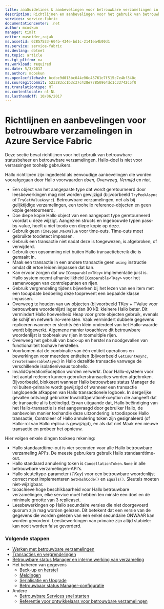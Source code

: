 ```yaml
---
title: aaaGuidelines & aanbevelingen voor betrouwbare verzamelingen in Azure Service Fabric | Microsoft Docs
description: Richtlijnen en aanbevelingen voor het gebruik van betrouwbare Service Fabric-verzamelingen
services: service-fabric
documentationcenter: .net
author: mcoskun
manager: timlt
editor: masnider,rajak
ms.assetid: 62857523-604b-434e-bd1c-2141ea4b00d1
ms.service: service-fabric
ms.devlang: dotnet
ms.topic: article
ms.tgt_pltfrm: na
ms.workload: required
ms.date: 5/3/2017
ms.author: mcoskun
ms.openlocfilehash: bcdbc9d013bc044e06c43761e7f515c7e4bf340c
ms.sourcegitcommit: 523283cc1b3c37c428e77850964dc1c33742c5f0
ms.translationtype: MT
ms.contentlocale: nl-NL
ms.lasthandoff: 10/06/2017
---
```

# <a name="guidelines-and-recommendations-for-reliable-collections-in-azure-service-fabric"></a>Richtlijnen en aanbevelingen voor betrouwbare verzamelingen in Azure Service Fabric
Deze sectie bevat richtlijnen voor het gebruik van betrouwbare statusbeheer en betrouwbare verzamelingen. Hallo-doel is niet voor verrassingen toohelp gebruikers.

Hallo richtlijnen zijn ingedeeld als eenvoudige aanbevelingen die worden voorafgegaan door Hallo voorwaarden *doen*, *Overweeg*, *Vermijd* en *niet*.

* Een object van het aangepaste type dat wordt geretourneerd door leesbewerkingen mag niet worden gewijzigd (bijvoorbeeld `TryPeekAsync` of `TryGetValueAsync`). Betrouwbare verzamelingen, net als bij gelijktijdige verzamelingen, een toohello reference-objecten en geen kopie geretourneerd.
* Doe diepe kopie Hallo object van een aangepast type geretourneerd voordat u deze wijzigt. Aangezien structs en ingebouwde typen pass-by-value, hoeft u niet toodo een diepe kopie op deze.
* Gebruik geen `TimeSpan.MaxValue` voor time-outs. Time-outs moet gebruikte toodetect impassen.
* Gebruik een transactie niet nadat deze is toegewezen, is afgebroken, of verwijderd.
* Gebruik een opsomming niet buiten Hallo transactiebereik die is gemaakt in.
* Maak een transactie in een andere transactie geen `using` instructie omdat dit ertoe leiden impassen dat kan.
* Kan ervoor zorgen dat uw `IComparable<TKey>` implementatie juist is. Hallo system neemt afhankelijkheid `IComparable<TKey>` voor het samenvoegen van controlepunten en rijen.
* Gebruik vergrendeling tijdens bijwerken bij het lezen van een item met een tooupdate bedoeling deze tooprevent een bepaalde klasse impassen.
* Overweeg te houden van uw objecten (bijvoorbeeld TKey + TValue voor betrouwbare woordenlijst) lager dan 80 kB: kleinere Hallo beter. Dit vermindert Hallo hoeveelheid Heap voor grote objecten gebruik, evenals de schijf en netwerk i/o-vereisten. Vaak vermindert dubbele gegevens repliceren wanneer er slechts één klein onderdeel van het Hallo-waarde wordt bijgewerkt. Algemene manier tooachieve dit betrouwbare woordenlijst is toobreak uw rijen in toomultiple rijen.
* Overweeg het gebruik van back-up en herstel na noodgevallen van functionaliteit toohave herstellen.
* Voorkomen dat de combinatie van één entiteit operations en bewerkingen voor meerdere entiteiten (bijvoorbeeld `GetCountAsync`, `CreateEnumerableAsync`) in Hallo dezelfde transactie vanwege de verschillende isolatieniveaus toohello.
* InvalidOperationException worden verwerkt. Door Hallo-systeem voor het aantal redenen kunnen gebruikerstransacties worden afgebroken. Bijvoorbeeld, blokkeert wanneer Hallo betrouwbare status Manager de rol buiten-primaire wordt gewijzigd of wanneer een transactie langlopende afkappen van Hallo transactionele logboek. In dergelijke gevallen ontvangt gebruiker InvalidOperationException die aangeeft dat de transactie al is beëindigd. Ervan uitgaande dat, Hallo beëindiging van het Hallo-transactie is niet aangevraagd door gebruiker Hallo, de aanbevolen manier toohandle deze uitzondering is toodispose Hallo transactie, Controleer of Hallo annulering token zijn gesignaleerd (of Hallo-rol van Hallo replica is gewijzigd), en als dat niet Maak een nieuwe transactie en probeer het opnieuw.  

Hier volgen enkele dingen tookeep rekening:

* Hallo standaardtime-out is vier seconden voor alle Hallo betrouwbare verzameling API's. De meeste gebruikers gebruik Hallo standaardtime-out.
* Hallo standaard annulering token is `CancellationToken.None` in alle betrouwbare verzamelingen-API's.
* Hallo sleuteltype-parameter (*TKey*) voor een betrouwbare woordenlijst correct moet implementeren `GetHashCode()` en `Equals()`. Sleutels moeten niet-wijzigbaar.
* tooachieve hoge beschikbaarheid voor Hallo betrouwbare verzamelingen, elke service moet hebben ten minste een doel en de minimale grootte van 3 replicaset.
* Leesbewerkingen op Hallo secundaire versies die niet doorgevoerd quorum zijn mag worden gelezen.
  Dit betekent dat een versie van de gegevens die worden gelezen van een enkel secundaire ONWAAR kan worden gevorderd.
  Leesbewerkingen van primaire zijn altijd stabiele: kan nooit worden false gevorderd.

### <a name="next-steps"></a>Volgende stappen
* [Werken met betrouwbare verzamelingen](service-fabric-work-with-reliable-collections.md)
* [Transacties en vergrendelingen](service-fabric-reliable-services-reliable-collections-transactions-locks.md)
* [Betrouwbare status Manager en interne werking van verzameling](service-fabric-reliable-services-reliable-collections-internals.md)
* Het beheren van gegevens
  * [Back-up en herstel](service-fabric-reliable-services-backup-restore.md)
  * [Meldingen](service-fabric-reliable-services-notifications.md)
  * [Serialisatie en Upgrade](service-fabric-application-upgrade-data-serialization.md)
  * [Betrouwbaar status Manager-configuratie](service-fabric-reliable-services-configuration.md)
* Andere
  * [Betrouwbare Services snel starten](service-fabric-reliable-services-quick-start.md)
  * [Referentie voor ontwikkelaars voor betrouwbare verzamelingen](https://msdn.microsoft.com/library/azure/microsoft.servicefabric.data.collections.aspx)
